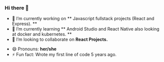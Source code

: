 ### Hi there 👋

- 🔭 I’m currently working on ** Javascript fullstack projects (React and Express). **
- 🌱 I’m currently learning ** Android Studio and React Native also looking at docker and kubernetes. **
- 👯 I’m looking to collaborate on **React Projects.** 
<!--  - 🤔 I’m looking for help with ...-->
<!--  - 💬 Ask me about ...-->
<!--  - 📫 How to reach me: ... -->
- 😄 Pronouns: **her/she**
- ⚡ Fun fact: Wrote my first line of code 5 years ago.





